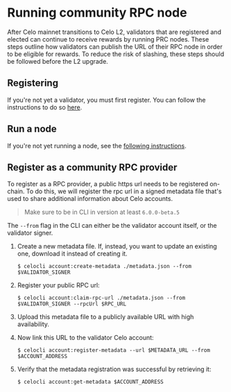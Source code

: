 # Running community RPC node

After Celo mainnet transitions to Celo L2, validators that are registered and elected can continue to receive rewards by running PRC nodes. These steps outline how validators can publish the URL of their RPC node in order to be eligible for rewards. To reduce the risk of slashing, these steps should be followed before the L2 upgrade.

## Registering

If you're not yet a validator, you must first register. You can follow the instructions to do so  [here](/cel2/network/mainnet/run-validator#registering-as-a-validator).


## Run a node

If you're not yet running a node, see the [following instructions](/cel2/operators/docker-node).

## Register as a community RPC provider

To register as a RPC provider, a public https url needs to be registered on-chain. To do this, we will register the rpc url in a signed metadata file that's used to share additional information about Celo accounts.

> Make sure to be in CLI in version at least `6.0.0-beta.5`
> 

The `--from`  flag in the CLI can either be the validator account itself, or the validator signer. 

1. Create a new metadata file. If, instead, you want to update an existing one, download it instead of creating it.

    `$ celocli account:create-metadata ./metadata.json --from $VALIDATOR_SIGNER`

2. Register your public RPC url:

    `$ celocli account:claim-rpc-url ./metadata.json --from $VALIDATOR_SIGNER --rpcUrl $RPC_URL`

3. Upload this metadata file to a publicly available URL with high availability.
4. Now link this URL to the validator Celo account:

    `$ celocli account:register-metadata --url $METADATA_URL --from $ACCOUNT_ADDRESS` 

5. Verify that the metadata registration was successful by retrieving it:

    `$ celocli account:get-metadata $ACCOUNT_ADDRESS`
